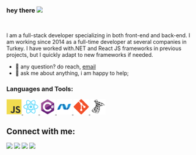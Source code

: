 ### hey there <img src="https://media.giphy.com/media/hvRJCLFzcasrR4ia7z/giphy.gif" width="25px">

<br />

I am a full-stack developer specializing in both front-end and back-end. I am working since 2014 as a full-time developer at several companies in Turkey. I have worked with.NET and React JS frameworks in previous projects, but I quickly adapt to new frameworks if needed.

- 💼 any question? do reach, [email](mailto:ebubekirguler06@gmail.com)
- 💬 ask me about anything, i am happy to help;

<h3 align="left">Languages and Tools:</h3>
<p align="left"> 
<a href="https://www.w3schools.com/js/default.asp" target="_blank"> <img src="https://raw.githubusercontent.com/devicons/devicon/master/icons/javascript/javascript-original.svg" alt="javascript" width="40" height="40"/> </a> <a href="https://reactjs.org/docs/introducing-jsx.html" target="_blank"> <img src="https://raw.githubusercontent.com/devicons/devicon/master/icons/react/react-original.svg" alt="React" width="40" height="40"/> </a><a href="https://www.w3schools.com/cs/index.php" target="_blank"> <img src="https://raw.githubusercontent.com/devicons/devicon/master/icons/csharp/csharp-original.svg" alt="javascript" width="40" height="40"/> </a><a href="https://docs.microsoft.com/en-us/aspnet/core/tutorials/first-mvc-app/start-mvc?view=aspnetcore-6.0&tabs=visual-studio" target="_blank"> <img src="https://raw.githubusercontent.com/devicons/devicon/master/icons/dot-net/dot-net-original.svg" alt="netcore" width="40" height="40"/> </a><a href="https://git-scm.com/" target="_blank"> <img src="https://raw.githubusercontent.com/devicons/devicon/master/icons/git/git-original.svg" alt="javascript" width="40" height="40"/> </a><a href="https://docs.microsoft.com/en-us/sql/sql-server/tutorials-for-sql-server-2016?view=sql-server-ver15" target="_blank"> <img src="https://raw.githubusercontent.com/devicons/devicon/master/icons/microsoftsqlserver/microsoftsqlserver-plain.svg" alt="javascript" width="40" height="40"/> </a>
 </p>

## Connect with me:
<p align="left">
<a href = "https://www.linkedin.com/in/ebubekirguler"><img src="https://img.icons8.com/fluent/48/000000/linkedin.png"/></a>
<a href = "https://twitter.com/ebubekirguler06"><img src="https://img.icons8.com/fluent/48/000000/twitter.png"/></a>
<a href = "https://www.instagram.com/ebubekirguler06"><img src="https://img.icons8.com/fluent/48/000000/instagram-new.png"/></a>
<a href = "https://www.youtube.com/ebubekirguler"><img src="https://img.icons8.com/color/48/000000/youtube-play.png"/></a>
 
 </p>


